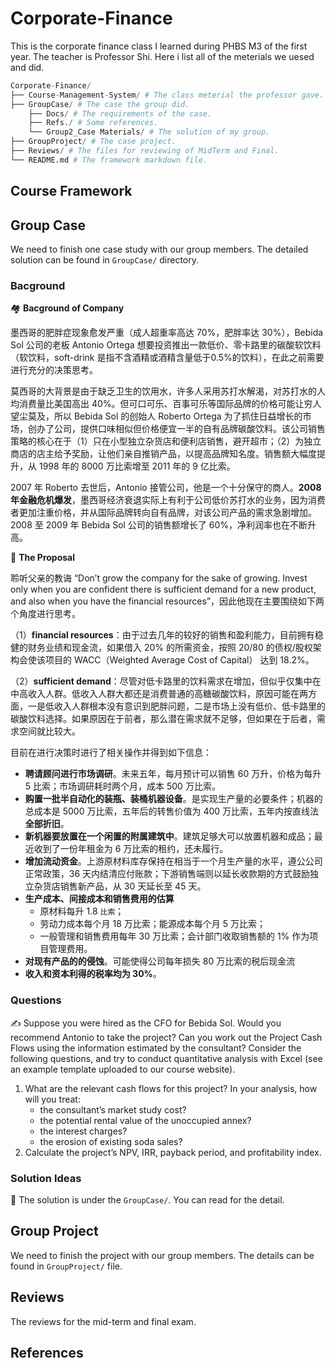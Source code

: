 # Corporate-Finance
This is the corporate finance class I learned during PHBS M3 of the first year. The teacher is Professor Shi. Here i list all of the meterials we uesed and did.

```py
Corporate-Finance/
├── Course-Management-System/ # The class meterial the professor gave.
├── GroupCase/ # The case the group did.
    ├── Docs/ # The requirements of the case.
    ├── Refs./ # Some references.
    └── Group2_Case Materials/ # The solution of my group.
├── GroupProject/ # The case project.
├── Reviews/ # The files for reviewing of MidTerm and Final.
└── README.md # The framework markdown file.
```



## Course Framework



## Group Case

We need to finish one case study with our group members. The detailed solution can be found in `GroupCase/` directory.

### Bacground

:houses:  **Bacground of Company**

墨西哥的肥胖症现象愈发严重（成人超重率高达 70%，肥胖率达 30%），Bebida Sol 公司的老板 Antonio Ortega 想要投资推出一款低价、零卡路里的碳酸软饮料（软饮料，soft-drink 是指不含酒精或酒精含量低于0.5%的饮料），在此之前需要进行充分的决策思考。

莫西哥的大背景是由于缺乏卫生的饮用水，许多人采用苏打水解渴，对苏打水的人均消费量比美国高出 40%。但可口可乐、百事可乐等国际品牌的价格可能让穷人望尘莫及，所以 Bebida Sol 的创始人 Roberto Ortega 为了抓住日益增长的市场，创办了公司，提供口味相似但价格便宜一半的自有品牌碳酸饮料。该公司销售策略的核心在于（1）只在小型独立杂货店和便利店销售，避开超市；（2）为独立商店的店主给予奖励，让他们亲自推销产品，以提高品牌知名度。销售额大幅度提升，从 1998 年的 8000 万比索增至 2011 年的 9 亿比索。

2007 年 Roberto 去世后，Antonio 接管公司，他是一个十分保守的商人。**2008 年金融危机爆发**，墨西哥经济衰退实际上有利于公司低价苏打水的业务，因为消费者更加注重价格，并从国际品牌转向自有品牌，对该公司产品的需求急剧增加。2008 至 2009 年 Bebida Sol 公司的销售额增长了 60%，净利润率也在不断升高。

:lock_with_ink_pen: **The Proposal**

聆听父亲的教诲 “Don’t grow the company for the sake of growing. Invest only when you are confident there is sufficient demand for a new product, and also when you have the financial resources”，因此他现在主要围绕如下两个角度进行思考。

（1）**financial resources**：由于过去几年的较好的销售和盈利能力，目前拥有稳健的财务业绩和现金流，如果借入 20% 的所需资金，按照 20/80 的债权/股权架构会使该项目的 WACC（Weighted Average Cost of Capital） 达到 18.2%。

（2）**sufficient demand**：尽管对低卡路里的饮料需求在增加，但似乎仅集中在中高收入人群。低收入人群大都还是消费普通的高糖碳酸饮料，原因可能在两方面，一是低收入人群根本没有意识到肥胖问题，二是市场上没有低价、低卡路里的碳酸饮料选择。如果原因在于前者，那么潜在需求就不足够，但如果在于后者，需求空间就比较大。

目前在进行决策时进行了相关操作并得到如下信息：

- **聘请顾问进行市场调研**。未来五年，每月预计可以销售 60 万升，价格为每升 5 比索；市场调研耗时两个月，成本 500 万比索。
- **购置一批半自动化的装瓶、装桶机器设备**。是实现生产量的必要条件；机器的总成本是 5000 万比索，五年后的转售价值为 400 万比索，五年内按直线法**全部折旧**。
- **新机器要放置在一个闲置的附属建筑中**。建筑足够大可以放置机器和成品；最近收到了一份年租金为 6 万比索的租约，还未履行。
- **增加流动资金**。上游原材料库存保持在相当于一个月生产量的水平，遵公公司正常政策，36 天内结清应付账款；下游销售端则以延长收款期的方式鼓励独立杂货店销售新产品，从 30 天延长至 45 天。
- **生产成本、间接成本和销售费用的估算**
  - 原材料每升 1.8 `比索`；
  - 劳动力成本每个月 18 万比索；能源成本每个月 5 万比索；
  - 一般管理和销售费用每年 30 万比索；会计部门收取销售额的 1% 作为项目管理费用。
- **对现有产品的的侵蚀**。可能使得公司每年损失 80 万比索的税后现金流
- **收入和资本利得的税率均为 30%**。

### Questions

:writing_hand: Suppose you were hired as the CFO for Bebida Sol. Would you recommend Antonio to take the project? Can you work out the Project Cash Flows using the information estimated by the consultant? Consider the following questions, and try to conduct quantitative analysis with Excel (see an example template uploaded to our course website).

1. What are the relevant cash flows for this project? In your analysis, how will you treat:
   - the consultant’s market study cost?
   - the potential rental value of the unoccupied annex?
   - the interest charges?
   - the erosion of existing soda sales?
2. Calculate the project’s NPV, IRR, payback period, and profitability index.

### Solution Ideas

:pencil: The solution is under the `GroupCase/`. You can read for the detail.



## Group Project

We need to finish the project with our group members. The details can be found in `GroupProject/` file.



## Reviews

The reviews for the mid-term and final exam.



## References







